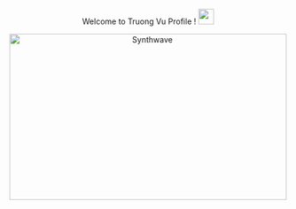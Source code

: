 <p align="center">Welcome to Truong Vu Profile !
<img src="https://media.giphy.com/media/hvRJCLFzcasrR4ia7z/giphy.gif" width="28"></p>


<p align="center"><img src="https://thumbs.gfycat.com/GoodnaturedFondGaur-size_restricted.gif" alt="Synthwave" height="300" width="500"></p>


